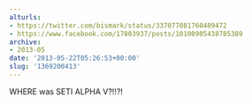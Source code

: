 ```yaml
---
alturls:
- https://twitter.com/bismark/status/337077081760489472
- https://www.facebook.com/17803937/posts/10100905438785389
archive:
- 2013-05
date: '2013-05-22T05:26:53+00:00'
slug: '1369200413'
---
```


WHERE was SETI ALPHA V?!!?!

